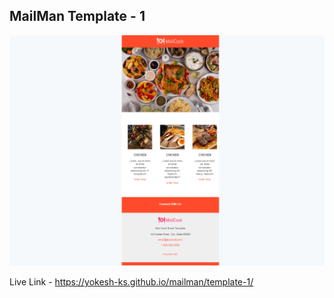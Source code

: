 ## MailMan Template - 1

![Mail Template 1](img/template-1screenshot.png)

Live Link - https://yokesh-ks.github.io/mailman/template-1/
